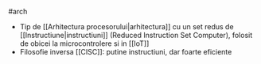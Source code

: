 #arch 
- Tip de [[Arhitectura procesorului|arhitectura]] cu un set redus de [[Instructiune|instructiuni]] (Reduced Instruction Set Computer), folosit de obicei la microcontrolere si in [[IoT]]
- Filosofie inversa [[CISC]]: putine instructiuni, dar foarte eficiente